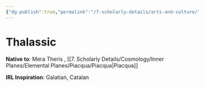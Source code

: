 ```yaml
---
{"dg-publish":true,"permalink":"/7-scholarly-details/arts-and-culture/languages/thalassic/"}
---
```


# Thalassic

**Native to**: Mera Theris , [[7. Scholarly Details/Cosmology/Inner Planes/Elemental Planes/Piacqua/Piacqua\|Piacqua]] 

**IRL Inspiration**: Galatian, Catalan 